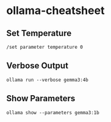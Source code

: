 # ollama-cheatsheet

## Set Temperature

`/set parameter temperature 0`

## Verbose Output

`ollama run --verbose gemma3:4b`

## Show Parameters

`ollama show --parameters gemma3:1b`
